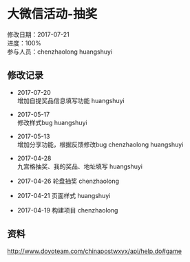 # 大微信活动-抽奖
修改日期：2017-07-21  
进度：100%  
参与人员：chenzhaolong huangshuyi

## 修改记录 
- 2017-07-20   
增加自提奖品信息填写功能 huangshuyi 

- 2017-05-17   
修改样式bug huangshuyi   

- 2017-05-13   
增加分享功能，根据反馈修改bug chenzhaolong huangshuyi   

- 2017-04-28   
九宫格抽奖、我的奖品、地址填写 huangshuyi   

- 2017-04-26
轮盘抽奖 chenzhaolong

- 2017-04-21
页面样式 huangshuyi

- 2017-04-19
构建项目 chenzhaolong


## 资料
http://www.doyoteam.com/chinapostwxyx/api/help.do#game
